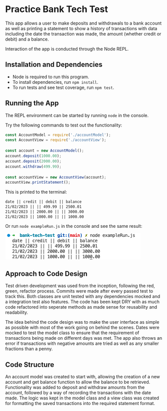 # Practice Bank Tech Test

This app allows a user to make deposits and withdrawals to a bank account as well as printing a statement to show a history of transactions with data including the date the transaction was made, the amount (whether credit or debit) and a balance. 

Interaction of the app is conducted through the Node REPL.

## Installation and Dependencies

* Node is required to run this program.
* To install dependencies, run `npm install`.
* To run tests and see test coverage, run `npm test`.

## Running the App

The REPL environment can be started by running `node` in the console.

Try the following commands to test out the functionality:

```js
const AccountModel = require('./accountModel');
const AccountView = require('./accountView');

const account = new AccountModel();
account.deposit(1000.00);
account.deposit(2000.00);
account.withdraw(499.99);

const accountView = new AccountView(account);
accountView.printStatement();
```
This is printed to the terminal:
```
date || credit || debit || balance
21/02/2023 || || 499.99 || 2500.01
21/02/2023 || 2000.00 || || 3000.00
21/02/2023 || 1000.00 || || 1000.00
```
Or run `node exampleRun.js` in the console and see the same result:

![image](./exampleRun_result_screenshot.png)

## Approach to Code Design

Test driven development was used from the inception, following the red, green, refactor process. Commits were made after every passed test to track this. Both classes are unit tested with any dependencies mocked and a integration test also features. The code has been kept DRY with as much code refactored into seperate methods as made sense for reusability and readability. 

The idea behind the code design was to make the user interface as simple as possible with most of the work going on behind the scenes. Dates were mocked to test the model class to ensure that the requirement of transactions being made on different days was met. The app also throws an error if transactions with negative amounts are tried as well as any smaller fractions than a penny.

## Code Structure

An account model was created to start with, allowing the creation of a new account and get balance function to allow the balance to be retrieved. Functionality was added to deposit and withdraw amounts from the account, followed by a way of recording the transactions with the date made. The logic was kept in the model class and a view class was created for formatting the saved transactions into the required statement format.